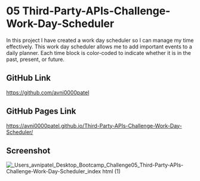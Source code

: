 # 05 Third-Party-APIs-Challenge-Work-Day-Scheduler
In this project I have created a work day scheduler so I can manage my time effectively. This work day scheduler allows me to add important events to a daily planner. Each time block is color-coded to indicate whether it is in the past, present, or future. 
## GitHub Link
https://github.com/avni0000patel
## GitHub Pages Link
https://avni0000patel.github.io/Third-Party-APIs-Challenge-Work-Day-Scheduler/
## Screenshot
![_Users_avnipatel_Desktop_Bootcamp_Challenge05_Third-Party-APIs-Challenge-Work-Day-Scheduler_index html (1)](https://user-images.githubusercontent.com/104175474/177795167-949bd003-6417-4158-907b-9eded2bebf65.png)
